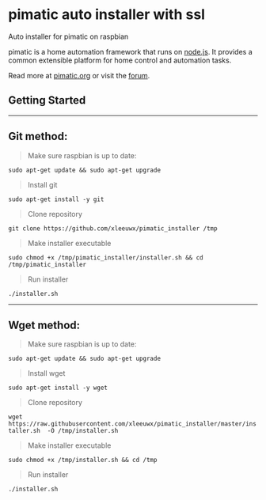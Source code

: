 pimatic auto installer with ssl
=======
Auto installer for pimatic on raspbian

pimatic is a home automation framework that runs on [node.js](http://nodejs.org). It provides a
common extensible platform for home control and automation tasks.

Read more at [pimatic.org](http://pimatic.org/) or visit the [forum](http://forum.pimatic.org).


Getting Started
------------
------------
Git method:
------------
> Make sure raspbian is up to date:

`sudo apt-get update && sudo apt-get upgrade`

> Install git

`sudo apt-get install -y git`

> Clone repository

`git clone https://github.com/xleeuwx/pimatic_installer /tmp`

> Make installer executable

`sudo chmod +x /tmp/pimatic_installer/installer.sh && cd /tmp/pimatic_installer`

> Run installer

`./installer.sh`

------------

Wget method:
------------
> Make sure raspbian is up to date:

`sudo apt-get update && sudo apt-get upgrade`

> Install wget

`sudo apt-get install -y wget`

> Clone repository

`wget https://raw.githubusercontent.com/xleeuwx/pimatic_installer/master/installer.sh  -O /tmp/installer.sh`

> Make installer executable

`sudo chmod +x /tmp/installer.sh && cd /tmp`

> Run installer

`./installer.sh`
